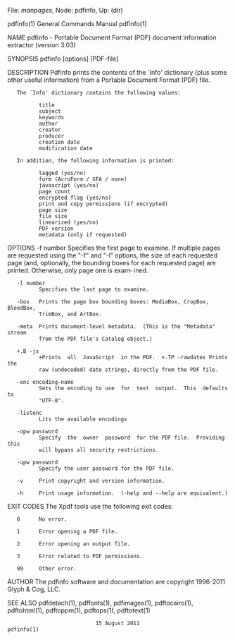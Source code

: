 File: *manpages*,  Node: pdfinfo,  Up: (dir)

pdfinfo(1)                  General Commands Manual                 pdfinfo(1)



NAME
       pdfinfo - Portable Document Format (PDF) document information extractor
       (version 3.03)

SYNOPSIS
       pdfinfo [options] [PDF-file]

DESCRIPTION
       Pdfinfo prints the contents of the ´Info' dictionary (plus  some  other
       useful information) from a Portable Document Format (PDF) file.

       The ´Info' dictionary contains the following values:

              title
              subject
              keywords
              author
              creator
              producer
              creation date
              modification date

       In addition, the following information is printed:

              tagged (yes/no)
              form (AcroForm / XFA / none)
              javascript (yes/no)
              page count
              encrypted flag (yes/no)
              print and copy permissions (if encrypted)
              page size
              file size
              linearized (yes/no)
              PDF version
              metadata (only if requested)

OPTIONS
       -f number
              Specifies  the  first  page  to  examine.  If multiple pages are
              requested using the "-f" and "-l"  options,  the  size  of  each
              requested  page  (and,  optionally,  the bounding boxes for each
              requested page) are printed.  Otherwise, only page one is  exam‐
              ined.

       -l number
              Specifies the last page to examine.

       -box   Prints the page box bounding boxes: MediaBox, CropBox, BleedBox,
              TrimBox, and ArtBox.

       -meta  Prints document-level metadata.  (This is the "Metadata"  stream
              from the PDF file's Catalog object.)

       +.B -js
              +Prints  all  JavaScript  in the PDF.  +.TP -rawdates Prints the
              raw (undecoded) date strings, directly from the PDF file.

       -enc encoding-name
              Sets the encoding to use  for  text  output.  This  defaults  to
              "UTF-8".

       -listenc
              Lits the available encodings

       -opw password
              Specify  the  owner  password  for the PDF file.  Providing this
              will bypass all security restrictions.

       -upw password
              Specify the user password for the PDF file.

       -v     Print copyright and version information.

       -h     Print usage information.  (-help and --help are equivalent.)

EXIT CODES
       The Xpdf tools use the following exit codes:

       0      No error.

       1      Error opening a PDF file.

       2      Error opening an output file.

       3      Error related to PDF permissions.

       99     Other error.

AUTHOR
       The pdfinfo software and documentation are copyright 1996-2011 Glyph  &
       Cog, LLC.

SEE ALSO
       pdfdetach(1),  pdffonts(1),  pdfimages(1), pdftocairo(1), pdftohtml(1),
       pdftoppm(1), pdftops(1), pdftotext(1)



                                15 August 2011                      pdfinfo(1)
